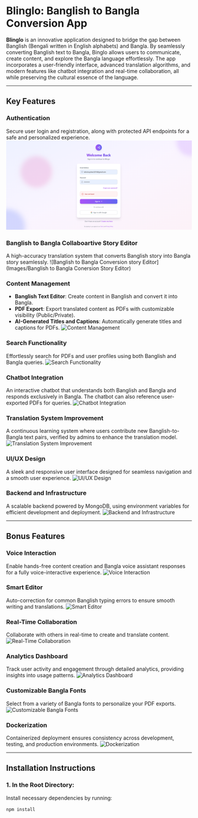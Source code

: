 # **Blinglo: Banglish to Bangla Conversion App**

**Blinglo** is an innovative application designed to bridge the gap between Banglish (Bengali written in English alphabets) and Bangla. By seamlessly converting Banglish text to Bangla, Binglo allows users to communicate, create content, and explore the Bangla language effortlessly. The app incorporates a user-friendly interface, advanced translation algorithms, and modern features like chatbot integration and real-time collaboration, all while preserving the cultural essence of the language.

---

## **Key Features**

### **Authentication**
Secure user login and registration, along with protected API endpoints for a safe and personalized experience.
![Authentication](Images/Login.png)

### **Banglish to Bangla Collaboartive Story Editor**
A high-accuracy translation system that converts Banglish story into Bangla story seamlessly.
![Banglish to Bangla Conversion story Editor](Images/Banglish to Bangla Conersion Story Editor)

### **Content Management**
- **Banglish Text Editor**: Create content in Banglish and convert it into Bangla.
- **PDF Export**: Export translated content as PDFs with customizable visibility (Public/Private).
- **AI-Generated Titles and Captions**: Automatically generate titles and captions for PDFs.
![Content Management](path/to/image)

### **Search Functionality**
Effortlessly search for PDFs and user profiles using both Banglish and Bangla queries.
![Search Functionality](path/to/image)

### **Chatbot Integration**
An interactive chatbot that understands both Banglish and Bangla and responds exclusively in Bangla. The chatbot can also reference user-exported PDFs for queries.
![Chatbot Integration](path/to/image)

### **Translation System Improvement**
A continuous learning system where users contribute new Banglish-to-Bangla text pairs, verified by admins to enhance the translation model.
![Translation System Improvement](path/to/image)

### **UI/UX Design**
A sleek and responsive user interface designed for seamless navigation and a smooth user experience.
![UI/UX Design](path/to/image)

### **Backend and Infrastructure**
A scalable backend powered by MongoDB, using environment variables for efficient development and deployment.
![Backend and Infrastructure](path/to/image)

---

## **Bonus Features**

### **Voice Interaction**
Enable hands-free content creation and Bangla voice assistant responses for a fully voice-interactive experience.
![Voice Interaction](path/to/image)

### **Smart Editor**
Auto-correction for common Banglish typing errors to ensure smooth writing and translations.
![Smart Editor](path/to/image)

### **Real-Time Collaboration**
Collaborate with others in real-time to create and translate content.
![Real-Time Collaboration](path/to/image)

### **Analytics Dashboard**
Track user activity and engagement through detailed analytics, providing insights into usage patterns.
![Analytics Dashboard](path/to/image)

### **Customizable Bangla Fonts**
Select from a variety of Bangla fonts to personalize your PDF exports.
![Customizable Bangla Fonts](path/to/image)

### **Dockerization**
Containerized deployment ensures consistency across development, testing, and production environments.
![Dockerization](path/to/image)

---

## **Installation Instructions**

### **1. In the Root Directory:**
Install necessary dependencies by running:
```bash
npm install
